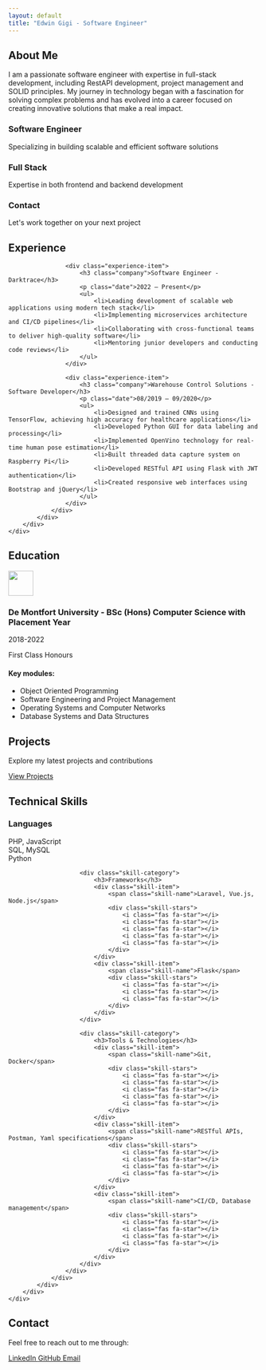 ```yaml
---
layout: default
title: "Edwin Gigi - Software Engineer"
---
```


<div class="name-section" style="background-image: url('{{ "/assets/images/banner.jpg" | relative_url }}')">
    <div class="container">
        <div class="row">
            <div class="col-12">
                <div class="card mb-4">
                    <div class="card-body">
                        <h2 class="card-title">About Me</h2>
                        <p class="card-text">
                            I am a passionate software engineer with expertise in full-stack development, including RestAPI development, project management and SOLID principles. 
                            My journey in technology began with a fascination for solving complex problems and has evolved into a career 
                            focused on creating innovative solutions that make a real impact.
                        </p>
                    </div>
                </div>
            </div>
        </div>
        <div class="row">
            <div class="col-md-4 mb-4">
                <div class="role-card">
                    <i class="fas fa-code role-icon"></i>
                    <h3>Software Engineer</h3>
                    <p>Specializing in building scalable and efficient software solutions</p>
                </div>
            </div>
            <div class="col-md-4 mb-4">
                <div class="role-card">
                    <i class="fas fa-layer-group role-icon"></i>
                    <h3>Full Stack</h3>
                    <p>Expertise in both frontend and backend development</p>
                </div>
            </div>
            <div class="col-md-4 mb-4">
                <div class="role-card">
                    <i class="fas fa-envelope role-icon"></i>
                    <h3>Contact</h3>
                    <p>Let's work together on your next project</p>
                </div>
            </div>
        </div>
    </div>
</div>

<div class="container">
    <div class="row">
        <div class="col-12">
            <div class="card mb-4">
                <div class="card-body">
                    <h2>Experience</h2>
                    
                    <div class="experience-item">
                        <h3 class="company">Software Engineer - Darktrace</h3>
                        <p class="date">2022 – Present</p>
                        <ul>
                            <li>Leading development of scalable web applications using modern tech stack</li>
                            <li>Implementing microservices architecture and CI/CD pipelines</li>
                            <li>Collaborating with cross-functional teams to deliver high-quality software</li>
                            <li>Mentoring junior developers and conducting code reviews</li>
                        </ul>
                    </div>

                    <div class="experience-item">
                        <h3 class="company">Warehouse Control Solutions - Software Developer</h3>
                        <p class="date">08/2019 – 09/2020</p>
                        <ul>
                            <li>Designed and trained CNNs using TensorFlow, achieving high accuracy for healthcare applications</li>
                            <li>Developed Python GUI for data labeling and processing</li>
                            <li>Implemented OpenVino technology for real-time human pose estimation</li>
                            <li>Built threaded data capture system on Raspberry Pi</li>
                            <li>Developed RESTful API using Flask with JWT authentication</li>
                            <li>Created responsive web interfaces using Bootstrap and jQuery</li>
                        </ul>
                    </div>
                </div>
            </div>
        </div>
    </div>
</div>

<div class="container">
    <div class="row">
        <div class="col-12">
            <div class="card mb-4">
                <div class="card-body">
                    <h2>Education</h2>
                    <div class="education-item">
                        <div class="d-flex align-items-center mb-3">
                            <img src="{{ "/assets/images/De-Montfort-Uni.png" | relative_url }}" height="50px" class="me-3">
                            <h3 class="mb-0">De Montfort University - BSc (Hons) Computer Science with Placement Year</h3>
                        </div>
                        <p class="date">2018-2022</p>
                        <p class="achievement">First Class Honours</p>
                        <h4>Key modules:</h4>
                        <ul>
                            <li>Object Oriented Programming</li>
                            <li>Software Engineering and Project Management</li>
                            <li>Operating Systems and Computer Networks</li>
                            <li>Database Systems and Data Structures</li>
                        </ul>
                    </div>
                </div>
            </div>
        </div>
    </div>
</div>

<div class="container">
    <div class="row">
        <div class="col-12">
            <div class="card mb-4">
                <div class="card-body">
                    <h2>Projects</h2>
                    <p class="lead mb-4">Explore my latest projects and contributions</p>
                    <a href="{{ site.baseurl }}{% link projects.html %}" class="btn btn-primary">
                        <i class="fas fa-code"></i> View Projects
                    </a>
                </div>
            </div>
        </div>
    </div>
</div>

<div class="container">
    <div class="row">
        <div class="col-12">
            <div class="card mb-4">
                <div class="card-body">
                    <h2>Technical Skills</h2>
                    <div class="skills-grid">
                        <div class="skill-category">
                            <h3>Languages</h3>
                            <div class="skill-item">
                                <span class="skill-name">PHP, JavaScript</span>
                                <div class="skill-stars">
                                    <i class="fas fa-star"></i>
                                    <i class="fas fa-star"></i>
                                    <i class="fas fa-star"></i>
                                    <i class="fas fa-star"></i>
                                    <i class="fas fa-star"></i>
                                </div>
                            </div>
                            <div class="skill-item">
                                <span class="skill-name">SQL, MySQL</span>
                                <div class="skill-stars">
                                    <i class="fas fa-star"></i>
                                    <i class="fas fa-star"></i>
                                    <i class="fas fa-star"></i>
                                    <i class="fas fa-star"></i>
                                    <i class="fas fa-star"></i>
                                </div>
                            </div>
                            <div class="skill-item">
                                <span class="skill-name">Python</span>
                                <div class="skill-stars">
                                    <i class="fas fa-star"></i>
                                    <i class="fas fa-star"></i>
                                    <i class="fas fa-star"></i>
                                </div>
                            </div>
                        </div>

                        <div class="skill-category">
                            <h3>Frameworks</h3>
                            <div class="skill-item">
                                <span class="skill-name">Laravel, Vue.js, Node.js</span>
                                <div class="skill-stars">
                                    <i class="fas fa-star"></i>
                                    <i class="fas fa-star"></i>
                                    <i class="fas fa-star"></i>
                                    <i class="fas fa-star"></i>
                                    <i class="fas fa-star"></i>
                                </div>
                            </div>
                            <div class="skill-item">
                                <span class="skill-name">Flask</span>
                                <div class="skill-stars">
                                    <i class="fas fa-star"></i>
                                    <i class="fas fa-star"></i>
                                    <i class="fas fa-star"></i>
                                </div>
                            </div>
                        </div>

                        <div class="skill-category">
                            <h3>Tools & Technologies</h3>
                            <div class="skill-item">
                                <span class="skill-name">Git, Docker</span>
                                <div class="skill-stars">
                                    <i class="fas fa-star"></i>
                                    <i class="fas fa-star"></i>
                                    <i class="fas fa-star"></i>
                                    <i class="fas fa-star"></i>
                                    <i class="fas fa-star"></i>
                                </div>
                            </div>
                            <div class="skill-item">
                                <span class="skill-name">RESTful APIs, Postman, Yaml specifications</span>
                                <div class="skill-stars">
                                    <i class="fas fa-star"></i>
                                    <i class="fas fa-star"></i>
                                    <i class="fas fa-star"></i>
                                    <i class="fas fa-star"></i>
                                </div>
                            </div>
                            <div class="skill-item">
                                <span class="skill-name">CI/CD, Database management</span>
                                <div class="skill-stars">
                                    <i class="fas fa-star"></i>
                                    <i class="fas fa-star"></i>
                                    <i class="fas fa-star"></i>
                                    <i class="fas fa-star"></i>
                                </div>
                            </div>
                        </div>
                    </div>
                </div>
            </div>
        </div>
    </div>
</div>

<div class="container">
    <div class="row">
        <div class="col-12">
            <div class="card mb-4">
                <div class="card-body">
                    <h2>Contact</h2>
                    <p class="lead mb-4">Feel free to reach out to me through:</p>
                    <div class="contact-links">
                        <a href="https://linkedin.com/in/edwin-gigi" target="_blank" class="btn btn-outline-primary">
                            <i class="fab fa-linkedin"></i> LinkedIn
                        </a>
                        <a href="https://github.com/edwingigi" target="_blank" class="btn btn-outline-primary">
                            <i class="fab fa-github"></i> GitHub
                        </a>
                        <a href="mailto:edwingigi2012@gmail.com" class="btn btn-outline-primary">
                            <i class="fas fa-envelope"></i> Email
                        </a>
                    </div>
                </div>
            </div>
        </div>
    </div>
</div>